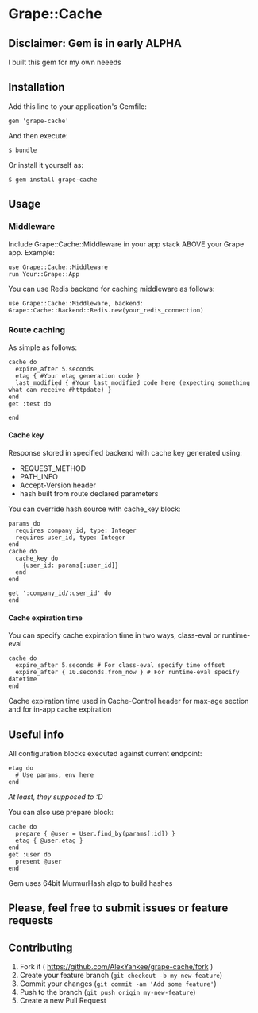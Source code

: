 # Grape::Cache

## Disclaimer: Gem is in early ALPHA
I built this gem for my own neeeds

## Installation

Add this line to your application's Gemfile:

    gem 'grape-cache'

And then execute:

    $ bundle

Or install it yourself as:

    $ gem install grape-cache

## Usage

### Middleware
Include Grape::Cache::Middleware in your app stack ABOVE your Grape app.
Example:

    use Grape::Cache::Middleware
    run Your::Grape::App

You can use Redis backend for caching middleware as follows:

    use Grape::Cache::Middleware, backend: Grape::Cache::Backend::Redis.new(your_redis_connection)

### Route caching
As simple as follows:

    cache do
      expire_after 5.seconds
      etag { #Your etag generation code }
      last_modified { #Your last_modified code here (expecting something what can receive #httpdate) }
    end
    get :test do

    end

#### Cache key
Response stored in specified backend with cache key generated using:

  * REQUEST_METHOD
  * PATH_INFO
  * Accept-Version header
  * hash built from route declared parameters

You can override hash source with cache_key block:

    params do
      requires company_id, type: Integer
      requires user_id, type: Integer
    end
    cache do
      cache_key do
        {user_id: params[:user_id]}
      end
    end

    get ':company_id/:user_id' do
    end

#### Cache expiration time
You can specify cache expiration time in two ways, class-eval or runtime-eval

    cache do
      expire_after 5.seconds # For class-eval specify time offset
      expire_after { 10.seconds.from_now } # For runtime-eval specify datetime
    end

Cache expiration time used in Cache-Control header for max-age section and for in-app cache expiration

## Useful info
All configuration blocks executed against current endpoint:

    etag do
      # Use params, env here
    end

_At least, they supposed to :D_

You can also use prepare block:

    cache do
      prepare { @user = User.find_by(params[:id]) }
      etag { @user.etag }
    end
    get :user do
      present @user
    end

Gem uses 64bit MurmurHash algo to build hashes

## Please, feel free to submit issues or feature requests

## Contributing

1. Fork it ( https://github.com/AlexYankee/grape-cache/fork )
2. Create your feature branch (`git checkout -b my-new-feature`)
3. Commit your changes (`git commit -am 'Add some feature'`)
4. Push to the branch (`git push origin my-new-feature`)
5. Create a new Pull Request
